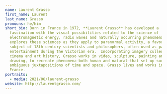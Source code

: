 ```yaml
---
name: Laurent Grasso
first_name: Laurent
last_name: Grasso
pronouns: he/him
short_bio: Born in France in 1972, **Laurent Grasso** has developed a
  fascination with the visual possibilities related to the science of
  electromagnetic energy, radio waves and naturally occurring phenomena. Grasso
  explores these sciences as they apply to paranormal activity, a favorite
  subject of 18th century scientists and philosophers, often used as parlor
  entertainment during the Victorian era.  Incorporating imagery culled from the
  cinema and art history, Grasso works in video, sculpture, painting and
  drawing, to recreate phenomena—both human and natural—that set up surreal and
  ambiguous juxtapositions of time and space. Grasso lives and works in Paris,
  France.
portraits:
  - media: 2021/06/laurent-grasso
website: http://laurentgrasso.com/
---
```

